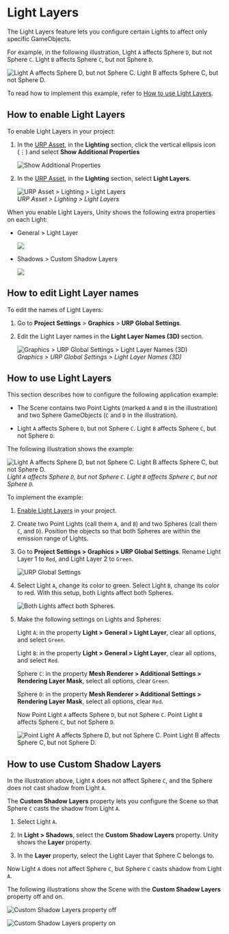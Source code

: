 # Light Layers

The Light Layers feature lets you configure certain Lights to affect only specific GameObjects.

For example, in the following illustration, Light `A` affects Sphere `D`, but not Sphere `C`. Light `B` affects Sphere `C`, but not Sphere `D`.

![Light A affects Sphere D, but not Sphere C. Light B affects Sphere C, but not Sphere D.](../Images/lighting/light-layers/light-layers-example.png)

To read how to implement this example, refer to [How to use Light Layers](#how-to-light-layers).

## <a name="enable"></a>How to enable Light Layers

To enable Light Layers in your project:

1. In the [URP Asset](../universalrp-asset.md), in the **Lighting** section, click the vertical ellipsis icon (&vellip;) and select **Show Additional Properties**

    ![Show Additional Properties](../Images/settings-general/show-additional-properties.png)

2. In the [URP Asset](../universalrp-asset.md), in the **Lighting** section, select **Light Layers**.

    ![URP Asset > Lighting > Light Layers](../Images/lighting/light-layers/light-layers-enable.png)<br/>*URP Asset > Lighting > Light Layers*

When you enable Light Layers, Unity shows the following extra properties on each Light:

* General > Light Layer

    ![](../Images/lighting/light-layers/light-layers-prop-light-layer.png)

* Shadows > Custom Shadow Layers

    ![](../Images/lighting/light-layers/light-layers-prop-shadow-layers.png)

## How to edit Light Layer names

To edit the names of Light Layers:

1. Go to **Project Settings** > **Graphics** > **URP Global Settings**.

2. Edit the Light Layer names in the **Light Layer Names (3D)** section.

    ![Graphics > URP Global Settings > Light Layer Names (3D)](../Images/Inspectors/global-settings.png)<br/>*Graphics > URP Global Settings > Light Layer Names (3D)*

## <a name="how-to-light-layers"></a>How to use Light Layers

This section describes how to configure the following application example:

* The Scene contains two Point Lights (marked `A` and `B` in the illustration) and two Sphere GameObjects (`C` and `D` in the illustration).

* Light `A` affects Sphere `D`, but not Sphere `C`. Light `B` affects Sphere `C`, but not Sphere `D`.

The following illustration shows the example:

![Light A affects Sphere D, but not Sphere C. Light B affects Sphere C, but not Sphere D.](../Images/lighting/light-layers/light-layers-example.png)<br/>*Light `A` affects Sphere `D`, but not Sphere `C`. Light `B` affects Sphere `C`, but not Sphere `D`.*

To implement the example:

1. [Enable Light Layers](#enable) in your project.

2. Create two Point Lights (call them `A`, and `B`) and two Spheres (call them `C`, and `D`). Position the objects so that both Spheres are within the emission range of Lights.

3. Go to **Project Settings > Graphics > URP Global Settings**. Rename Light Layer 1 to `Red`, and Light Layer 2 to `Green`.

    ![URP Global Settings](../Images/lighting/light-layers/light-layers-urp-global-settings.png)

4. Select Light `A`, change its color to green. Select Light `B`, change its color to red. With this setup, both Lights affect both Spheres.

    ![Both Lights affect both Spheres.](../Images/lighting/light-layers/both-lights.png)

5. Make the following settings on Lights and Spheres:

    Light `A`: in the property **Light > General > Light Layer**, clear all options, and select `Green`.

    Light `B`: in the property **Light > General > Light Layer**, clear all options, and select `Red`.

    Sphere `C`: in the property **Mesh Renderer > Additional Settings > Rendering Layer Mask**, select all options, clear `Green`.

    Sphere `D`: in the property **Mesh Renderer > Additional Settings > Rendering Layer Mask**, select all options, clear `Red`.

    Now Point Light `A` affects Sphere `D`, but not Sphere `C`. Point Light `B` affects Sphere `C`, but not Sphere `D`.

    ![Point Light A affects Sphere D, but not Sphere C. Point Light B affects Sphere C, but not Sphere D.](../Images/lighting/light-layers/light-layers-example.png)

## <a name="shadow-layers"></a>How to use Custom Shadow Layers

In the illustration above, Light `A` does not affect Sphere `C`, and the Sphere does not cast shadow from Light `A`.

The **Custom Shadow Layers** property lets you configure the Scene so that Sphere `C` casts the shadow from Light `A`.

1. Select Light `A`.

2. In **Light > Shadows**, select the **Custom Shadow Layers** property. Unity shows the **Layer** property.

3. In the **Layer** property, select the Light Layer that Sphere C belongs to.

Now Light `A` does not affect Sphere `C`, but Sphere `C` casts shadow from Light `A`.

The following illustrations show the Scene with the **Custom Shadow Layers** property off and on.

![Custom Shadow Layers property off](../Images/lighting/light-layers/custom-shadow-layers-off.png)

![Custom Shadow Layers property on](../Images/lighting/light-layers/custom-shadow-layers-on.png)
